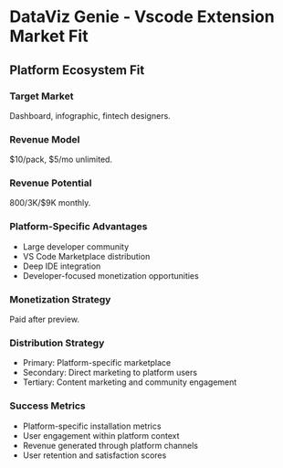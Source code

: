 # DataViz Genie - Vscode Extension Market Fit

## Platform Ecosystem Fit

### Target Market
Dashboard, infographic, fintech designers.

### Revenue Model
$10/pack, $5/mo unlimited.

### Revenue Potential
$800/$3K/$9K monthly.

### Platform-Specific Advantages
- Large developer community
- VS Code Marketplace distribution
- Deep IDE integration
- Developer-focused monetization opportunities

### Monetization Strategy
Paid after preview.

### Distribution Strategy
- Primary: Platform-specific marketplace
- Secondary: Direct marketing to platform users
- Tertiary: Content marketing and community engagement

### Success Metrics
- Platform-specific installation metrics
- User engagement within platform context
- Revenue generated through platform channels
- User retention and satisfaction scores
